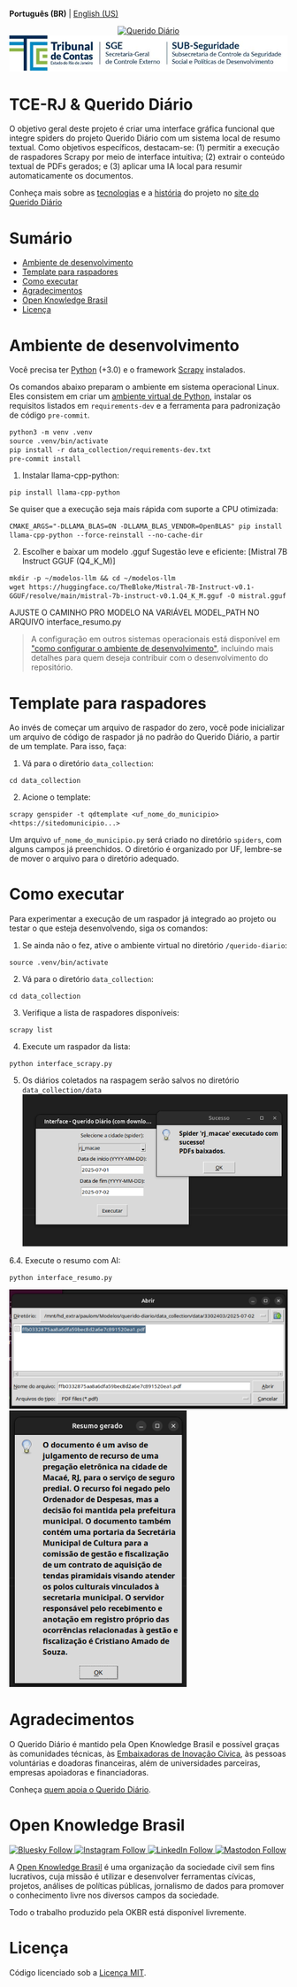 **Português (BR)** | [English (US)](/docs/README-en-US.md)

<p align="center">
  <a href="https://queridodiario.ok.org.br/sobre" target="_blank"> <img alt="Querido Diário" src="./images/querido-diario-logo.png" width="200">
 <a href="https://www.tcerj.tc.br/portalnovo/" target="_blank"> <img alt="tcerj" src="./images/tcerj.jpeg">
  </a>
</p>

# TCE-RJ & Querido Diário
O objetivo geral deste projeto é criar uma interface gráfica funcional que integre spiders do projeto Querido Diário com um sistema local de resumo textual. Como objetivos específicos, destacam-se: (1) permitir a execução de raspadores Scrapy por meio de interface intuitiva; (2) extrair o conteúdo textual de PDFs gerados; e (3) aplicar uma IA local para resumir automaticamente os documentos.  


Conheça mais sobre as [tecnologias](https://queridodiario.ok.org.br/tecnologia) e a [história](https://queridodiario.ok.org.br/sobre) do projeto no [site do Querido Diário](https://queridodiario.ok.org.br)

# Sumário
- [Ambiente de desenvolvimento](#ambiente-de-desenvolvimento)
- [Template para raspadores](#template-para-raspadores)
- [Como executar](#como-executar)
- [Agradecimentos](#agradecimentos)
- [Open Knowledge Brasil](#open-knowledge-brasil)
- [Licença](#licença)

# Ambiente de desenvolvimento
Você precisa ter [Python](https://docs.python.org/3/) (+3.0) e o framework [Scrapy](https://scrapy.org) instalados. 

Os comandos abaixo preparam o ambiente em sistema operacional Linux. Eles consistem em criar um [ambiente virtual de Python](https://docs.python.org/pt-br/3/library/venv.html), instalar os requisitos listados em `requirements-dev` e a ferramenta para padronização de código `pre-commit`.

``` console
python3 -m venv .venv
source .venv/bin/activate
pip install -r data_collection/requirements-dev.txt
pre-commit install
```
1. Instalar llama-cpp-python:
``` console
pip install llama-cpp-python
```
Se quiser que a execução seja mais rápida com suporte a CPU otimizada:
```console
CMAKE_ARGS="-DLLAMA_BLAS=ON -DLLAMA_BLAS_VENDOR=OpenBLAS" pip install llama-cpp-python --force-reinstall --no-cache-dir
```
2. Escolher e baixar um modelo .gguf
Sugestão leve e eficiente: [Mistral 7B Instruct GGUF (Q4_K_M)]
```console
mkdir -p ~/modelos-llm && cd ~/modelos-llm
wget https://huggingface.co/TheBloke/Mistral-7B-Instruct-v0.1-GGUF/resolve/main/mistral-7b-instruct-v0.1.Q4_K_M.gguf -O mistral.gguf
```
AJUSTE O CAMINHO PRO MODELO NA VARIÁVEL MODEL_PATH NO ARQUIVO interface_resumo.py

> A configuração em outros sistemas operacionais está disponível em ["como configurar o ambiente de desenvolvimento"](/docs/CONTRIBUTING.md#como-configurar-o-ambiente-de-desenvolvimento), incluindo mais detalhes para quem deseja contribuir com o desenvolvimento do repositório.

# Template para raspadores

Ao invés de começar um arquivo de raspador do zero, você pode inicializar um arquivo de código de raspador já no padrão do Querido Diário, a partir de um template. Para isso, faça: 

1. Vá para o diretório `data_collection`:
```console
cd data_collection
```
2. Acione o template:
```console
scrapy genspider -t qdtemplate <uf_nome_do_municipio> <https://sitedomunicipio...>
```

Um arquivo `uf_nome_do_municipio.py` será criado no diretório `spiders`, com alguns campos já preenchidos. O diretório é organizado por UF, lembre-se de mover o arquivo para o diretório adequado.

# Como executar
Para experimentar a execução de um raspador já integrado ao projeto ou testar o que esteja desenvolvendo, siga os comandos: 

1. Se ainda não o fez, ative o ambiente virtual no diretório `/querido-diario`:
``` console
source .venv/bin/activate
```
2. Vá para o diretório `data_collection`:
```console
cd data_collection
```
3. Verifique a lista de raspadores disponíveis:
```console
scrapy list
```
4. Execute um raspador da lista:
```console
python interface_scrapy.py
```
5. Os diários coletados na raspagem serão salvos no diretório `data_collection/data`
    <img alt="raspador" src="./images/raspador.png">

6.4. Execute o resumo com AI:
```console
python interface_resumo.py 
```
<img alt="resumo" src="./images/resumo.png">
<img alt="resumo2" src="./images/resumo2.png">

# Agradecimentos
O Querido Diário é mantido pela Open Knowledge Brasil e possível graças às comunidades técnicas, às [Embaixadoras de Inovação Cívica](https://embaixadoras.ok.org.br/), às pessoas voluntárias e doadoras financeiras, além de universidades parceiras, empresas apoiadoras e financiadoras.

Conheça [quem apoia o Querido Diário](https://queridodiario.ok.org.br/apoie#quem-apoia).

# Open Knowledge Brasil
<p>
  <a href="https://bsky.app/profile/ok.org.br" target="_blank">
    <img alt="Bluesky Follow" src="https://img.shields.io/badge/Bluesky-_-0285FF?style=for-the-badge&logo=bluesky">
  </a>
  <a href="https://www.instagram.com/openknowledgebrasil/" target="_blank">
    <img alt="Instagram Follow" src="https://img.shields.io/badge/Instagram-_-red?style=for-the-badge&logo=instagram">
  </a>
  <a href="https://www.linkedin.com/company/open-knowledge-brasil" target="_blank">
    <img alt="LinkedIn Follow" src="https://img.shields.io/badge/LinkedIn-_-9cf?style=for-the-badge&logo=linkedin">
  </a> 
  <a href="https://mastodon.social/@okbr" target="_blank">
    <img alt="Mastodon Follow" src="https://img.shields.io/badge/mastodon-_-6364FF?style=for-the-badge&logo=mastodon">
  </a>
</p>

A [Open Knowledge Brasil](https://ok.org.br/) é uma organização da sociedade civil sem fins lucrativos, cuja missão é utilizar e desenvolver ferramentas cívicas, projetos, análises de políticas públicas, jornalismo de dados para promover o conhecimento livre nos diversos campos da sociedade. 

Todo o trabalho produzido pela OKBR está disponível livremente.

# Licença

Código licenciado sob a [Licença MIT](LICENSE.md).
